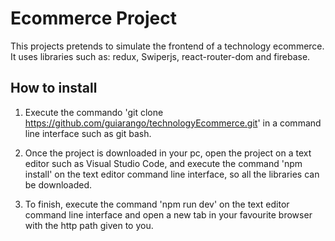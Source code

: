 # Ecommerce Project

This projects pretends to simulate the frontend of a technology ecommerce. It uses libraries such as: redux, Swiperjs, react-router-dom and firebase.

## How to install

1. Execute the commando 'git clone https://github.com/guiarango/technologyEcommerce.git' in a command line interface such as git bash.

2. Once the project is downloaded in your pc, open the project on a text editor such as Visual Studio Code, and execute the command 'npm install' on the text editor command line interface, so all the libraries can be downloaded.

3. To finish, execute the command 'npm run dev' on the text editor command line interface and open a new tab in your favourite browser with the http path given to you.
